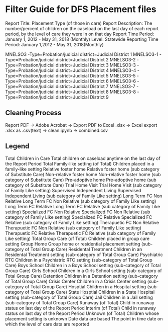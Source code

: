 # Filter Guide for DFS Placement files
Report Title: Placement Type (of those in care)
Report Description: The number/percent of children on the caseload on the last day of each report period, by the level of care they were in on that day
Report Time Period: January 1, 2012 - May 31, 2018 (Monthly)
Level: Statewide
Reporting Time Period: January 1,2012 - May 31, 2018(Monthly)

MNELSO3   -Type=Probation/judicial district=Judicial District 1
MNELSO3-1 -Type=Probation/judicial district=Judicial District 2
MNELSO3-2 -Type=Probation/judicial district=Judicial District 3
MNELSO3-3 -Type=Probation/judicial district=Judicial District 4
MNELSO3-4 -Type=Probation/judicial district=Judicial District 5
MNELSO3-5 -Type=Probation/judicial district=Judicial District 6
MNELSO3-6 -Type=Probation/judicial district=Judicial District 7
MNELSO3-7 -Type=Probation/judicial district=Judicial District 8
MNELSO3-8 -Type=Probation/judicial district=Judicial District 9

## Cleaning Process
Report PDF -> Adobe Acrobat -> Export PDF to Excel .xlsx -> Excel export .xlsx as .csv(text) -> clean.ipynb -> combined.csv

## Legend						
Total Children in Care						Total children on caseload anytime on the last day of the Report Period
Total Family-like setting						(of Total) Children placed in a family-like setting
Relative foster home						Relative foster home (sub category of Substitute Care)
Non-relative foster home						Non-relative foster home (sub category of Substitute Care)
Pre-adoptive home						Pre-adoptive home (sub category of Substitute Care)
Trial Home Visit						Trial Home Visit (sub category of Family Like setting)
Supervised Independent Living						Supervised Independent Living (sub category of Family Like setting)
Long Term FC Non Relative						Long Term FC Non Relative (sub category of Family Like setting)
Long Term FC Relative						Long Term FC Relative (sub category of Family Like setting)
Specialized FC Non Relative						Specialized FC Non Relative (sub category of Family Like setting)
Specialized FC Relative						Specialized FC Relative (sub category of Family Like setting)
Therapuetic FC Non Relative						Therapuetic FC Non Relative (sub category of Family Like setting)
Therapuetic FC Relative						Therapuetic FC Relative (sub category of Family Like setting)
Total Group Care						(of Total) Children placed in group care setting
Group Home						Group home or residential placement setting (sub-category of Total Group Care)
Residental Treatment						Children in an Residental Treatment setting (sub-category of Total Group Care)
Psychiatric RTC						Children in a Psychiatric RTC setting (sub-category of Total Group Care)
Boys School						Children in a Boys School setting (sub-category of Total Group Care)
Girls School						Children in a Girls School setting (sub-category of Total Group Care)
Detention						Children in a Detention setting (sub-category of Total Group Care)
Crisis Center						Children in a Crisis Center setting (sub-category of Total Group Care)
Hosptial						Children in a Hospital setting (sub-category of Total Group Care)
State Hosptial						Children in a State Hospital setting (sub-category of Total Group Care)
Jail						Children in a Jail setting (sub-category of Total Group Care)
Runaway						(of Total) Child in runaway status on last day of the Report Period
Interim						(of Total) Child in runaway status on last day of the Report Period
Unknown						(of Total) Children whose placement setting is unknown
Date data are based						The point in time date on which the level of care data are reported
